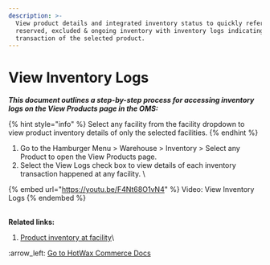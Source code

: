 ```yaml
---
description: >-
  View product details and integrated inventory status to quickly refer to
  reserved, excluded & ongoing inventory with inventory logs indicating each
  transaction of the selected product.
---
```


# View Inventory Logs

_**This document outlines a step-by-step process for accessing inventory logs on the View Products page in the OMS:**_

{% hint style="info" %}
Select any facility from the facility dropdown to view product inventory details of only the selected facilities.&#x20;
{% endhint %}

1. Go to the Hamburger Menu > Warehouse > Inventory > Select any Product to open the View Products page.
2. Select the View Logs check box to view details of each inventory transaction happened at any facility. \


{% embed url="https://youtu.be/F4Nt68O1vN4" %}
Video: View Inventory Logs
{% endembed %}

\
**Related links:**

1. [Product inventory at facility](http://127.0.0.1:5000/s/oLmQzGATywYkwiU9sCat/warehouse/inventory-management/product-inventory-view-page/view-product-inventory-at-facility)\


:arrow\_left: [Go to HotWax Commerce Docs](http://127.0.0.1:5000/o/l53nGvPQLhOHrKCP9HTG/s/TefRnbhmBjhScpq172vl/)
